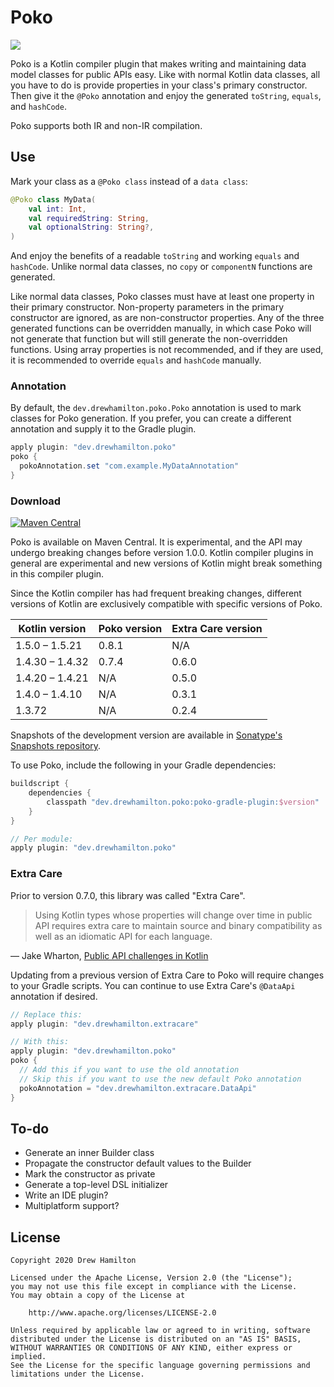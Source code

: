 # Poko
[![](https://github.com/drewhamilton/Poko/workflows/CI/badge.svg?branch=main)](https://github.com/drewhamilton/Poko/actions?query=workflow%3ACI+branch%3Amain)

Poko is a Kotlin compiler plugin that makes writing and maintaining data model classes for public
APIs easy. Like with normal Kotlin data classes, all you have to do is provide properties in your
class's primary constructor. Then give it the `@Poko` annotation and enjoy the generated `toString`,
`equals`, and `hashCode`.

Poko supports both IR and non-IR compilation.

## Use
Mark your class as a `@Poko class` instead of a `data class`:
```kotlin
@Poko class MyData(
    val int: Int,
    val requiredString: String,
    val optionalString: String?,
)
```

And enjoy the benefits of a readable `toString` and working `equals` and `hashCode`. Unlike normal
data classes, no `copy` or `componentN` functions are generated.

Like normal data classes, Poko classes must have at least one property in their primary constructor.
Non-property parameters in the primary constructor are ignored, as are non-constructor properties.
Any of the three generated functions can be overridden manually, in which case Poko will not
generate that function but will still generate the non-overridden functions. Using array properties
is not recommended, and if they are used, it is recommended to override `equals` and `hashCode`
manually.

### Annotation
By default, the `dev.drewhamilton.poko.Poko` annotation is used to mark classes for Poko generation.
If you prefer, you can create a different annotation and supply it to the Gradle  plugin.

```groovy
apply plugin: "dev.drewhamilton.poko"
poko {
  pokoAnnotation.set "com.example.MyDataAnnotation"
}
```

### Download

[![Maven Central](https://maven-badges.herokuapp.com/maven-central/dev.drewhamilton.poko/poko-compiler-plugin/badge.svg)](https://maven-badges.herokuapp.com/maven-central/dev.drewhamilton.poko/poko-compiler-plugin)

Poko is available on Maven Central. It is experimental, and the API may undergo breaking changes
before version 1.0.0. Kotlin compiler plugins in general are experimental and new versions of Kotlin
might break something in this compiler plugin.

Since the Kotlin compiler has had frequent breaking changes, different versions of Kotlin are
exclusively compatible with specific versions of Poko.

| Kotlin version  | Poko version | Extra Care version |
| --------------- | ------------ | ------------------ |
| 1.5.0 – 1.5.21  | 0.8.1        | N/A                |
| 1.4.30 – 1.4.32 | 0.7.4        | 0.6.0              |
| 1.4.20 – 1.4.21 | N/A          | 0.5.0              |
| 1.4.0 – 1.4.10  | N/A          | 0.3.1              |
| 1.3.72          | N/A          | 0.2.4              |

Snapshots of the development version are available in [Sonatype's Snapshots
repository](https://oss.sonatype.org/#view-repositories;snapshots~browsestorage).

To use Poko, include the following in your Gradle dependencies:
```groovy
buildscript {
    dependencies {
        classpath "dev.drewhamilton.poko:poko-gradle-plugin:$version"
    }
}

// Per module:
apply plugin: "dev.drewhamilton.poko"
```

### Extra Care

Prior to version 0.7.0, this library was called "Extra Care".

> Using Kotlin types whose properties will change over time in public API requires extra care to
> maintain source and binary compatibility as well as an idiomatic API for each language.

— Jake Wharton,
[Public API challenges in Kotlin](https://jakewharton.com/public-api-challenges-in-kotlin/)

Updating from a previous version of Extra Care to Poko will require changes to your Gradle scripts.
You can continue to use Extra Care's `@DataApi` annotation if desired.

```groovy
// Replace this:
apply plugin: "dev.drewhamilton.extracare"

// With this:
apply plugin: "dev.drewhamilton.poko"
poko {
  // Add this if you want to use the old annotation
  // Skip this if you want to use the new default Poko annotation
  pokoAnnotation = "dev.drewhamilton.extracare.DataApi"
}
``` 

## To-do
* Generate an inner Builder class
* Propagate the constructor default values to the Builder 
* Mark the constructor as private
* Generate a top-level DSL initializer
* Write an IDE plugin?
* Multiplatform support?

## License
```
Copyright 2020 Drew Hamilton

Licensed under the Apache License, Version 2.0 (the "License");
you may not use this file except in compliance with the License.
You may obtain a copy of the License at

    http://www.apache.org/licenses/LICENSE-2.0

Unless required by applicable law or agreed to in writing, software
distributed under the License is distributed on an "AS IS" BASIS,
WITHOUT WARRANTIES OR CONDITIONS OF ANY KIND, either express or implied.
See the License for the specific language governing permissions and
limitations under the License.
```
